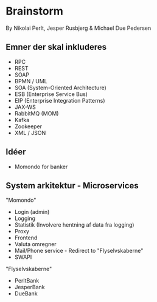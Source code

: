 # Brainstorm
By Nikolai Perlt, Jesper Rusbjerg & Michael Due Pedersen

## Emner der skal inkluderes
- RPC
- REST
- SOAP
- BPMN / UML
- SOA (System-Oriented Architecture)
- ESB (Enterprise Service Bus)
- EIP (Enterprise Integration Patterns)
- JAX-WS
- RabbitMQ (MOM)
- Kafka
- Zookeeper 
- XML / JSON

## Idéer
- Momondo for banker

## System arkitektur - Microservices
"Momondo"
- Login (admin)
- Logging
- Statistik (Involvere hentning af data fra logging)
- Proxy
- Frontend
- Valuta omregner
- Mail/Phone service - Redirect to "Flyselvskaberne"
- SWAPI

"Flyselvskaberne"
- PerltBank
- JesperBank
- DueBank

